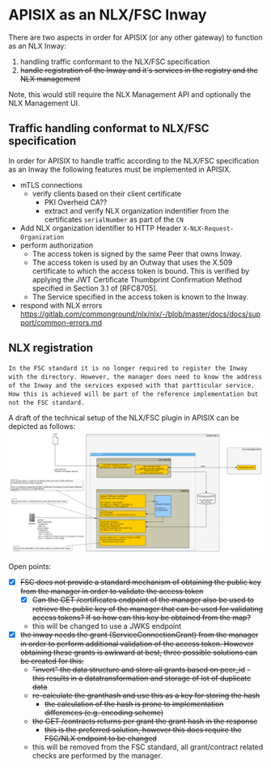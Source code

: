# APISIX as an NLX/FSC Inway

There are two aspects in order for APISIX (or any other gateway) to function as an NLX Inway:
1) handling traffic conformant to the NLX/FSC specification
2) ~~handle registration of the Inway and it's services in the registry and the NLX management~~

Note, this would still require the NLX Management API and optionally the NLX Management UI. 


## Traffic handling conformat to NLX/FSC specification

In order for APISIX to handle traffic according to the NLX/FSC specification as an Inway the following features must be implemented in APISIX.

- mTLS connections 
    - verify clients based on their client certificate 
        - PKI Overheid CA??
        - extract and verify NLX organization indentifier from the certificates `serialNumber` as part of the `CN` 
- Add NLX organization identifier to HTTP Header `X-NLX-Request-Organization` 
- perform authorization
    - The access token is signed by the same Peer that owns Inway.
    - The access token is used by an Outway that uses the X.509 certificate to which the access token is bound. This is verified by applying the JWT Certificate Thumbprint Confirmation Method specified in Section 3.1 of [RFC8705].
    - The Service specified in the access token is known to the Inway.
- respond with NLX errors https://gitlab.com/commonground/nlx/nlx/-/blob/master/docs/docs/support/common-errors.md 

## NLX registration
`In the FSC standard it is no longer required to register the Inway with the directory. However, the manager does need to know the address of the Inway and the services exposed with that partticular service. How this is achieved will be part of the reference implementation but not the FSC standard.` 

A draft of the technical setup of the NLX/FSC plugin in APISIX can be depicted as follows:
![APISIX NLX/FSX plugin](../diagrams/APISIX_NLX-FSC_Pluginv2.png)

Open points:
- [x] ~~FSC does not provide a standard mechanism of obtaining the public key from the manager in order to validate the access token~~
    - [x] ~~Can the GET /certificates endpoint of the manager also be used to retrieve the public key of the manager that can be used for validating access tokens? If so how can this key be obtained from the map?~~ 
    - this will be changed to use a JWKS endpoint
- [x] ~~the inway needs the grant (ServiceConnectionGrant) from the manager in order to perform additional validation of the access token. However obtaining these grants is awkward at best, three possible solutions can be created for this:~~
    - ~~"invert" the data structure and store all grants based on peer_id~~
        ~~- this results in a datatransformation and storage of lot of duplicate data~~
    - ~~re-calculate the granthash and use this as a key for storing the hash~~
        - ~~the calculation of the hash is prone to implementation differences (e.g. encoding scheme)~~
    - ~~the GET /contracts returns per grant the grant hash in the response~~
        - ~~this is the preferred solution, however this does require the FSC/NLX endpoint to be changed~~
    - this will be removed from the FSC standard, all grant/contract related checks are performed by the manager.
